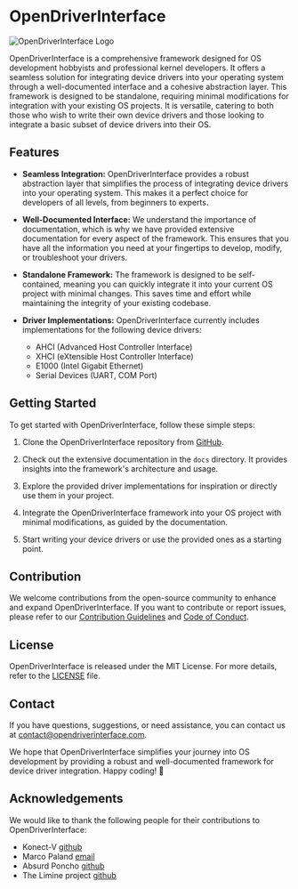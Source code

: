 # OpenDriverInterface

![OpenDriverInterface Logo](https://avatars.githubusercontent.com/u/148554888?v=4)

OpenDriverInterface is a comprehensive framework designed for OS development hobbyists and professional kernel developers. It offers a seamless solution for integrating device drivers into your operating system through a well-documented interface and a cohesive abstraction layer. This framework is designed to be standalone, requiring minimal modifications for integration with your existing OS projects. It is versatile, catering to both those who wish to write their own device drivers and those looking to integrate a basic subset of device drivers into their OS.

## Features

- **Seamless Integration:** OpenDriverInterface provides a robust abstraction layer that simplifies the process of integrating device drivers into your operating system. This makes it a perfect choice for developers of all levels, from beginners to experts.

- **Well-Documented Interface:** We understand the importance of documentation, which is why we have provided extensive documentation for every aspect of the framework. This ensures that you have all the information you need at your fingertips to develop, modify, or troubleshoot your drivers.

- **Standalone Framework:** The framework is designed to be self-contained, meaning you can quickly integrate it into your current OS project with minimal changes. This saves time and effort while maintaining the integrity of your existing codebase.

- **Driver Implementations:** OpenDriverInterface currently includes implementations for the following device drivers:
    - AHCI (Advanced Host Controller Interface)
    - XHCI (eXtensible Host Controller Interface)
    - E1000 (Intel Gigabit Ethernet)
    - Serial Devices (UART, COM Port)

## Getting Started

To get started with OpenDriverInterface, follow these simple steps:

1. Clone the OpenDriverInterface repository from [GitHub](https://github.com/Open-Driver-Interface/odi).

2. Check out the extensive documentation in the `docs` directory. It provides insights into the framework's architecture and usage.

3. Explore the provided driver implementations for inspiration or directly use them in your project.

4. Integrate the OpenDriverInterface framework into your OS project with minimal modifications, as guided by the documentation.

5. Start writing your device drivers or use the provided ones as a starting point.

## Contribution

We welcome contributions from the open-source community to enhance and expand OpenDriverInterface. If you want to contribute or report issues, please refer to our [Contribution Guidelines](https://github.com/Open-Driver-Interface/odi/blob/main/CONTRIBUTING.md) and [Code of Conduct](https://github.com/Open-Driver-Interface/odi/blob/main/CODE_OF_CONDUCT.md).

## License

OpenDriverInterface is released under the MIT License. For more details, refer to the [LICENSE](https://github.com/Open-Driver-Interface/odi/blob/main/LICENSE) file.

## Contact

If you have questions, suggestions, or need assistance, you can contact us at [contact@opendriverinterface.com](mailto:contact@opendriverinterface.com).

We hope that OpenDriverInterface simplifies your journey into OS development by providing a robust and well-documented framework for device driver integration. Happy coding! 🚀

## Acknowledgements

We would like to thank the following people for their contributions to OpenDriverInterface:

- Konect-V [github](https://github.com/konect-V)
- Marco Paland [email](mailto://info@paland.com)
- Absurd Poncho [github](https://github.com/Absurdponcho)
- The Limine project [github](https://github.com/limine-bootloader)
